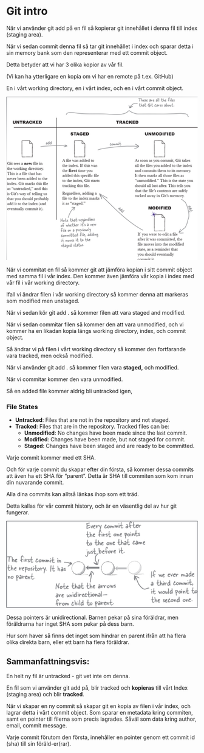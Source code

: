# Git intro

När vi använder git add på en fil så kopierar git innehållet i denna fil till index (staging area).

När vi sedan commit denna fil så tar git innehållet i index och sparar detta i sin memory bank som den representerar med ett commit object.

Detta betyder att vi har 3 olika kopior av vår fil.

(Vi kan ha ytterligare en kopia om vi har en remote på t.ex. GitHub)

En i vårt working directory, en i vårt index, och en i vårt commit object.

![Untitled](../img/git-intro/Untitled.png)

När vi commitat en fil så kommer git att jämföra kopian i sitt commit object med samma fil i vår index. Den kommer även jämföra vår kopia i index med vår fil i vår working directory.

Ifall vi ändrar filen i vår working directory så kommer denna att markeras som modified men unstaged.

När vi sedan kör git add . så kommer filen att vara staged and modified.

När vi sedan commitar filen så kommer den att vara unmodified, och vi kommer ha en likadan kopia längs working directory, index, och commit object.

Så ändrar vi på filen i vårt working directory så kommer den fortfarande vara tracked, men också modified.

När vi använder git add . så kommer filen vara **staged,** och modified.

När vi commitar kommer den vara unmodified.

Så en added file kommer aldrig bli untracked igen,

### File States

- **Untracked**: Files that are not in the repository and not staged.
- **Tracked**: Files that are in the repository. Tracked files can be:
  - **Unmodified**: No changes have been made since the last commit.
  - **Modified**: Changes have been made, but not staged for commit.
  - **Staged**: Changes have been staged and are ready to be committed.

Varje commit kommer med ett SHA.

Och för varje commit du skapar efter din första, så kommer dessa commits att även ha ett SHA för “parent”. Detta är SHA till commiten som kom innan din nuvarande commit.

Alla dina commits kan alltså länkas ihop som ett träd.

Detta kallas för vår commit history, och är en väsentlig del av hur git fungerar.

![Untitled](../img/git-intro/Untitled-1.png)

Dessa pointers är unidirectional. Barnen pekar på sina föräldrar, men föräldrarna har inget SHA som pekar på dess barn.

Hur som haver så finns det inget som hindrar en parent ifrån att ha flera olika direkta barn, eller ett barn ha flera föräldrar.

## Sammanfattningsvis:

En helt ny fil är untracked - git vet inte om denna.

En fil som vi använder git add på, blir tracked och **kopieras** till vårt Index (staging area) och blir **tracked**.

När vi skapar en ny commit så skapar git en kopia av filen i vår index, och lagrar detta i vårt commit object. Som sparar en metadata kring commiten, samt en pointer till filerna som precis lagrades. Såväl som data kring author, email, commit message.

Varje commit förutom den första, innehåller en pointer genom ett commit id (sha) till sin föräld-er(rar).
